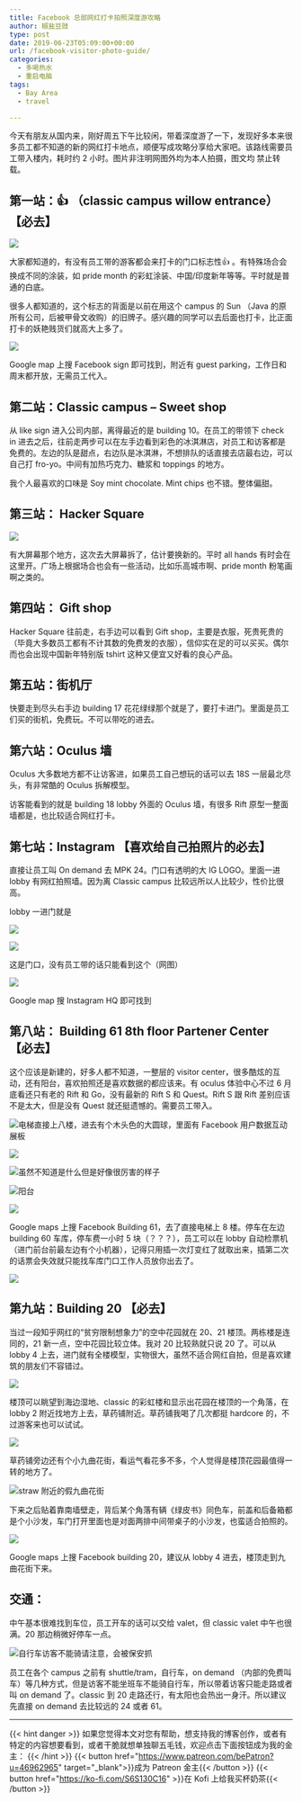 ```yaml
---
title: Facebook 总部网红打卡拍照深度游攻略
author: 椒盐豆豉
type: post
date: 2019-06-23T05:09:00+00:00
url: /facebook-visitor-photo-guide/
categories:
  - 多喝热水
  - 重启电脑
tags:
  - Bay Area
  - travel

---
```

 今天有朋友从国内来，刚好周五下午比较闲，带着深度游了一下，发现好多本来很多员工都不知道的新的网红打卡地点，顺便写成攻略分享给大家吧。该路线需要员工带入楼内，耗时约 2 小时。图片非注明网图外均为本人拍摄，图文均 禁止转载。

## **第一站：👍 （classic campus willow entrance）【必去】**

![](https://media.douchi.space/douchi/media_attachments/files/110/461/929/792/421/984/original/6e762665d5b87383.png)

大家都知道的，有没有员工带的游客都会来打卡的门口标志性👍 。有特殊场合会换成不同的涂装，如 pride month 的彩虹涂装、中国/印度新年等等。平时就是普通的白底。

很多人都知道的，这个标志的背面是以前在用这个 campus 的 Sun （Java 的原所有公司，后被甲骨文收购）的旧牌子。感兴趣的同学可以去后面也打卡，比正面打卡的妖艳贱货们就高大上多了。

![](https://media.douchi.space/douchi/media_attachments/files/110/461/930/326/509/743/original/1168e2d6049915b6.png)

Google map 上搜 Facebook sign 即可找到，附近有 guest parking，工作日和周末都开放，无需员工代入。

## **第二站：Classic campus – Sweet shop**

从 like sign 进入公司内部，离得最近的是 building 10。在员工的带领下 check in 进去之后，往前走两步可以在左手边看到彩色的冰淇淋店，对员工和访客都是免费的。左边的队是甜点，右边队是冰淇淋，不想排队的话直接去店最右边，可以自己打 fro-yo。中间有加热巧克力、糖浆和 toppings 的地方。

我个人最喜欢的口味是 Soy mint chocolate. Mint chips 也不错。整体偏甜。

## **第三站： Hacker Square**

![](https://media.douchi.space/douchi/media_attachments/files/110/461/930/832/694/438/original/6a7ba0fba6a5ab46.png)

有大屏幕那个地方，这次去大屏幕拆了，估计要换新的。平时 all hands 有时会在这里开。广场上根据场合也会有一些活动，比如乐高城市啊、pride month 粉笔画啊之类的。

## **第四站： Gift shop**

Hacker Square 往前走，右手边可以看到 Gift shop，主要是衣服，死贵死贵的（毕竟大多数员工都有不计其数的免费发的衣服），信仰实在足的可以买买。偶尔而也会出现中国新年特别版 tshirt 这种又便宜又好看的良心产品。

## **第五站：街机厅**

快要走到尽头右手边 building 17 花花绿绿那个就是了，要打卡进门。里面是员工们买的街机，免费玩。不可以带吃的进去。

## **第六站：Oculus 墙**

Oculus 大多数地方都不让访客进，如果员工自己想玩的话可以去 18S 一层最北尽头，有非常酷的 Oculus 拆解模型。

访客能看到的就是 building 18 lobby 外面的 Oculus 墙，有很多 Rift 原型一整面墙都是，也比较适合网红打卡。

## **第七站：Instagram 【喜欢给自己拍照片的必去】**

直接让员工叫 On demand 去 MPK 24。门口有透明的大 IG LOGO。里面一进 lobby 有网红拍照墙。因为离 Classic campus 比较远所以人比较少，性价比很高。

lobby 一进门就是

![](https://media.douchi.space/douchi/media_attachments/files/110/461/931/534/435/007/original/0835946c4077b07f.png)

![](https://media.douchi.space/douchi/media_attachments/files/110/461/935/731/209/051/original/39191d630c4e417a.png)

这是门口，没有员工带的话只能看到这个（网图）

![](https://media.douchi.space/douchi/media_attachments/files/110/461/936/214/259/763/original/174145422f06c507.png)

Google map 搜 Instagram HQ 即可找到

## **第八站： Building 61 8th floor Partener Center 【必去】**

这个应该是新建的，好多人都不知道，一整层的 visitor center，很多酷炫的互动，还有阳台，喜欢拍照还是喜欢数据的都应该来。有 oculus 体验中心不过 6 月底看还只有老的 Rift 和 Go，没有最新的 Rift S 和 Quest。Rift S 跟 Rift 差别应该不是太大，但是没有 Quest 就还挺遗憾的。需要员工带入。

![电梯直接上八楼，进去有个木头色的大圆球，里面有 Facebook 用户数据互动展板](https://media.douchi.space/douchi/media_attachments/files/110/461/936/687/369/293/original/507306cc420ad2e6.png)

![](https://media.douchi.space/douchi/media_attachments/files/110/461/937/120/979/141/original/d1ebe939d29d1f90.png)

![虽然不知道是什么但是好像很厉害的样子](https://media.douchi.space/douchi/media_attachments/files/110/461/947/834/049/338/original/252b4ad59187a3e6.png)

![阳台](https://media.douchi.space/douchi/media_attachments/files/110/461/948/388/323/211/original/a66b093115977ff6.png)

![](https://media.douchi.space/douchi/media_attachments/files/110/461/949/009/466/768/original/26e34dd02d089db1.png)

Google maps 上搜 Facebook Building 61，去了直接电梯上 8 楼。停车在左边 building 60 车库，停车费一小时 5 块（？？？），员工可以在 lobby 自动检票机（进门前台前最左边有个小机器），记得只用插一次灯变红了就取出来，插第二次的话票会失效就只能找车库门口工作人员放你出去了。

![](https://media.douchi.space/douchi/media_attachments/files/110/461/949/257/979/676/original/42b30262869b6bc0.png)

## **第九站：Building 20 【必去】**

当过一段知乎网红的“贫穷限制想象力”的空中花园就在 20、21 楼顶。两栋楼是连同的，21 新一点，空中花园比较立体。我对 20 比较熟就只说 20 了。可以从 lobby 4 上去，进门就有全楼模型，实物很大，虽然不适合网红自拍，但是喜欢建筑的朋友们不容错过。

![](https://media.douchi.space/douchi/media_attachments/files/110/461/954/228/050/229/original/1c7531ec5ce21a8d.png)

楼顶可以眺望到海边湿地、classic 的彩虹楼和显示出花园在楼顶的一个角落，在 lobby 2 附近找地方上去，草药铺附近。草药铺我喝了几次都挺 hardcore 的，不过游客来也可以试试。

![](https://media.douchi.space/douchi/media_attachments/files/110/461/954/668/725/786/original/1cac27fbf5040629.png)

草药铺旁边还有个小九曲花街，看运气看花多不多，个人觉得是楼顶花园最值得一转的地方了。

![straw 附近的假九曲花街](https://media.douchi.space/douchi/media_attachments/files/110/461/955/081/622/899/original/7a76a4ab6ff4cd99.png)

下来之后贴着靠南墙壁走，背后某个角落有辆《绿皮书》同色车，前盖和后备箱都是个小沙发，车门打开里面也是对面两排中间带桌子的小沙发，也蛮适合拍照的。

![](https://media.douchi.space/douchi/media_attachments/files/110/461/955/846/247/926/original/bc80863216d2ca49.png)

Google maps 上搜 Facebook building 20，建议从 lobby 4 进去，楼顶走到九曲花街下来。

## **交通：**

中午基本很难找到车位，员工开车的话可以交给 valet，但 classic valet 中午也很满。20 那边稍微好停车一点。

![自行车访客不能骑请注意，会被保安抓](https://media.douchi.space/douchi/media_attachments/files/110/461/962/940/433/836/original/91517cc1c0287764.png)

员工在各个 campus 之前有 shuttle/tram，自行车，on demand （内部的免费叫车）等几种方式，但是访客不能坐班车不能骑自行车，所以带着访客只能走路或者叫 on demand 了。classic 到 20 走路还行，有太阳也会热出一身汗。所以建议先直接 on demand 去比较远的 24 或者 61。

---
{{< hint danger >}}
如果您觉得本文对您有帮助，想支持我的博客创作，或者有特定的内容想要看到，或者干脆就想单独聊五毛钱，欢迎点击下面按钮成为我的金主：
{{< /hint >}}
{{< button href="https://www.patreon.com/bePatron?u=46962965" target="_blank">}}成为 Patreon 金主{{< /button >}}
{{< button href="https://ko-fi.com/S6S130C16" >}}在 Kofi 上给我买杯奶茶{{< /button >}}